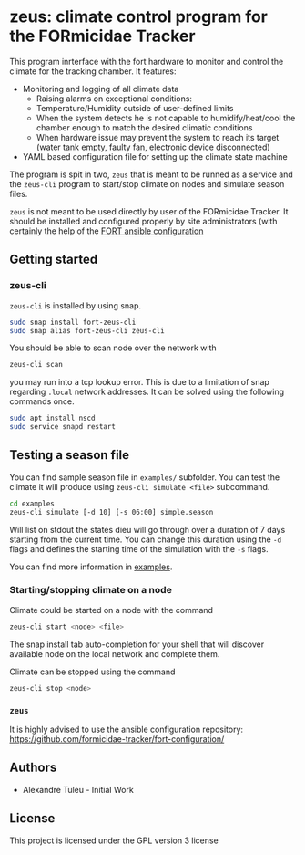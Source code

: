 # zeus: climate control program for the FORmicidae Tracker

This program inrterface with the fort hardware to monitor and control
the climate for the tracking chamber. It features:

* Monitoring and logging of all climate data
  * Raising alarms on exceptional conditions:
  * Temperature/Humidity outside of user-defined limits
  * When the system detects he is not capable to humidify/heat/cool
    the chamber enough to match the desired climatic conditions
  * When hardware issue may prevent the system to reach its target
    (water tank empty, faulty fan, electronic device disconnected)
* YAML based configuration file for setting up the climate state
  machine


The program is spit in two, `zeus` that is meant to be runned as a
service and the `zeus-cli` program to start/stop climate on nodes and
simulate season files.

`zeus` is not meant to be used directly by user of the FORmicidae
Tracker. It should be installed and configured properly by site
administrators (with certainly the help of the [FORT ansible
configuration](https://github.com/formicidae-tracker/fort-configuration)

## Getting started

### zeus-cli

`zeus-cli` is installed by using snap.

``` bash
sudo snap install fort-zeus-cli
sudo snap alias fort-zeus-cli zeus-cli
```

You should be able to scan node over the network with

``` bash
zeus-cli scan
```

you may run into a tcp lookup error. This is due to a limitation of
snap regarding `.local` network addresses. It can be solved using the
following commands once.

``` bash
sudo apt install nscd
sudo service snapd restart
```

## Testing a season file

You can find sample season file in `examples/` subfolder. You can test
the climate it will produce using `zeus-cli simulate <file>` subcommand.

``` bash
cd examples
zeus-cli simulate [-d 10] [-s 06:00] simple.season
```

Will list on stdout the states dieu will go through over a duration of
7 days starting from the current time. You can change this duration
using the `-d` flags and defines the starting time of the simulation
with the `-s` flags.


You can find more information in
[examples](/examples/list.md).

### Starting/stopping climate on a node

Climate could be started on a node with the command

``` bash
zeus-cli start <node> <file>
```

The snap install tab auto-completion for your shell that will discover
available node on the local network and complete them.

Climate can be stopped using the command

``` bash
zeus-cli stop <node>
```

### `zeus`

It is highly advised to use the ansible configuration repository:
https://github.com/formicidae-tracker/fort-configuration/


## Authors

  * Alexandre Tuleu - Initial Work

## License

This project is licensed under the GPL version 3 license
